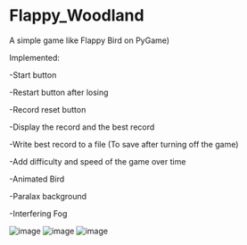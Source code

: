 # Flappy_Woodland
A simple game like Flappy Bird on PyGame)

Implemented: 

-Start button

-Restart button after losing

-Record reset button

-Display the record and the best record

-Write best record to a file (To save after turning off the game)

-Add difficulty and speed of the game over time

-Animated Bird

-Paralax background

-Interfering Fog

![image](https://github.com/Koyshem/Flappy_Woodland/assets/99501085/59943ff3-c149-4f89-bc31-d83e60d1ad44)
![image](https://github.com/Koyshem/Flappy_Woodland/assets/99501085/5c947c72-4d4a-4248-b585-c817828cec1e)
![image](https://github.com/Koyshem/Flappy_Woodland/assets/99501085/d776582f-5cbb-4116-8a0b-9a05979618dc)


